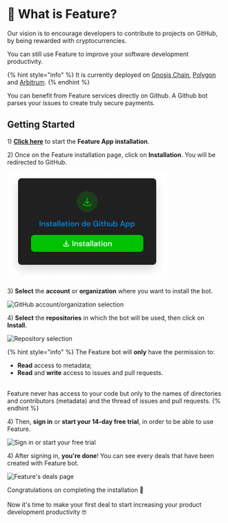 # 🤖 What is Feature?

Our vision is to encourage developers to contribute to projects on GitHub, by being rewarded with cryptocurrencies.

You can still use Feature to improve your software development productivity.

{% hint style="info" %}
It is currently deployed on [Gnosis Chain](https://www.xdaichain.com), [Polygon](https://polygon.technology) and [Arbitrum](https://arbitrum.io).
{% endhint %}

You can benefit from Feature services directly on Github. A Github bot parses your issues to create truly secure payments.

## Getting Started

1\) [**Click here**](https://beta.v1.evm.app.feature.sh) to start the **Feature App installation**.

2\) Once on the Feature installation page, click on **Installation**. You will be redirected to GitHub.

![Installation of the Feature GitHub App](.gitbook/assets/installation.png)

3\) **Select** the **account** or **organization** where you want to install the bot.

![GitHub account/organization selection](.gitbook/assets/installation\_select\_account.png)

4\) **Select** the **repositories** in which the bot will be used, then click on **Install**.

![Repository selection](.gitbook/assets/github\_installation.png)

{% hint style="info" %}
The Feature bot will **only** have the permission to:

* **Read** access to metadata;
* **Read** and **write** access to issues and pull requests.

\
Feature never has access to your code but only to the names of directories and contributors (metadata) and the thread of issues and pull requests.
{% endhint %}

4\) Then, **sign in** or **start your 14-day free trial**, in order to be able to use Feature.

![Sign in or start your free trial](.gitbook/assets/feature\_signin.png)

4\) After signing in, **you're done**! You can see every deals that have been created with Feature bot.

![Feature's deals page](.gitbook/assets/feature\_deals.png)

Congratulations on completing the installation 🎉\
\
Now it's time to make your first deal to start increasing your product development productivity 🤓
